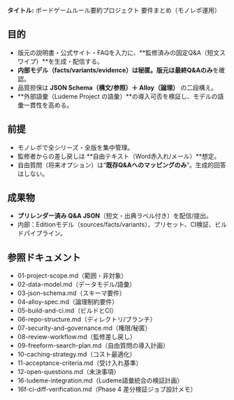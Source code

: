 **タイトル:** ボードゲームルール要約プロジェクト 要件まとめ（モノレポ運用）

## 目的
- 版元の説明書・公式サイト・FAQを入力に、**監修済みの固定Q&A（短文スワイプ）**を生成・配信する。
- **内部モデル（facts/variants/evidence）**は秘匿。版元は**最終Q&Aのみ**を確認。
- 品質担保は **JSON Schema（構文/参照）＋ Alloy（論理）** の二段構え。
- **外部語彙（Ludeme Project の語彙）**の導入可否を検証し、モデルの語彙一貫性を高める。

## 前提
- モノレポで全シリーズ・全版を集中管理。
- 監修者からの差し戻しは **自由テキスト（Word赤入れ/メール）**想定。
- 自由質問（将来オプション）は“**既存Q&Aへのマッピングのみ**”。生成的回答はしない。

## 成果物
- **プリレンダー済み Q&A JSON**（短文・出典ラベル付き）を配信/提出。
- 内部：Editionモデル（sources/facts/variants）、プリセット、CI検証、ビルドパイプライン。

## 参照ドキュメント
- 01-project-scope.md（範囲・非対象）
- 02-data-model.md（データモデル/語彙）
- 03-json-schema.md（スキーマ要件）
- 04-alloy-spec.md（論理制約要件）
- 05-build-and-ci.md（ビルドとCI）
- 06-repo-structure.md（ディレクトリ/ブランチ）
- 07-security-and-governance.md（権限/秘匿）
- 08-review-workflow.md（監修差し戻し）
- 09-freeform-search-plan.md（自由質問の導入計画）
- 10-caching-strategy.md（コスト最適化）
- 11-acceptance-criteria.md（受け入れ基準）
- 12-open-questions.md（未決事項）
- 16-ludeme-integration.md（Ludeme語彙統合の検証計画）
- 16f-ci-diff-verification.md（Phase 4 差分検証ジョブ設計メモ）

